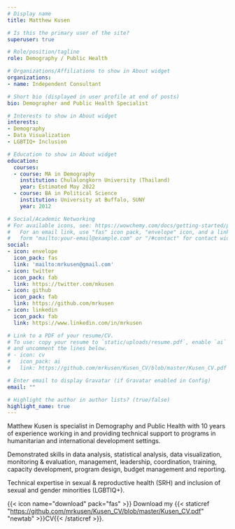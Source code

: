 ```yaml
---
# Display name
title: Matthew Kusen

# Is this the primary user of the site?
superuser: true

# Role/position/tagline
role: Demography / Public Health

# Organizations/Affiliations to show in About widget
organizations:
- name: Independent Consultant

# Short bio (displayed in user profile at end of posts)
bio: Demographer and Public Health Specialist 

# Interests to show in About widget
interests:
- Demography
- Data Visualization
- LGBTIQ+ Inclusion

# Education to show in About widget
education:
  courses:
  - course: MA in Demography
    institution: Chulalongkorn University (Thailand)
    year: Estimated May 2022
  - course: BA in Political Science
    institution: University at Buffalo, SUNY
    year: 2012

# Social/Academic Networking
# For available icons, see: https://wowchemy.com/docs/getting-started/page-builder/#icons
#   For an email link, use "fas" icon pack, "envelope" icon, and a link in the
#   form "mailto:your-email@example.com" or "/#contact" for contact widget.
social:
- icon: envelope
  icon_pack: fas
  link: 'mailto:mrkusen@gmail.com'
- icon: twitter
  icon_pack: fab
  link: https://twitter.com/mkusen
- icon: github
  icon_pack: fab
  link: https://github.com/mrkusen
- icon: linkedin
  icon_pack: fab
  link: https://www.linkedin.com/in/mrkusen

# Link to a PDF of your resume/CV.
# To use: copy your resume to `static/uploads/resume.pdf`, enable `ai` icons in `params.toml`, 
# and uncomment the lines below.
# - icon: cv
#   icon_pack: ai
#   link: https://github.com/mrkusen/Kusen_CV/blob/master/Kusen_CV.pdf

# Enter email to display Gravatar (if Gravatar enabled in Config)
email: ""

# Highlight the author in author lists? (true/false)
highlight_name: true
---
```


Matthew Kusen is specialist in Demography and Public Health with 10 years of experience working in and providing technical support to programs in humanitarian and international development settings.  

Demonstrated skills in data analysis, statistical analysis, data visualization, monitoring & evaluation, management, leadership, coordination, training, capacity development, program design, budget management and reporting. 

Technical expertise in sexual & reproductive health (SRH) and inclusion of sexual and gender minorities (LGBTIQ+).


{{< icon name="download" pack="fas" >}} Download my {{< staticref "https://github.com/mrkusen/Kusen_CV/blob/master/Kusen_CV.pdf" "newtab" >}}CV{{< /staticref >}}.
